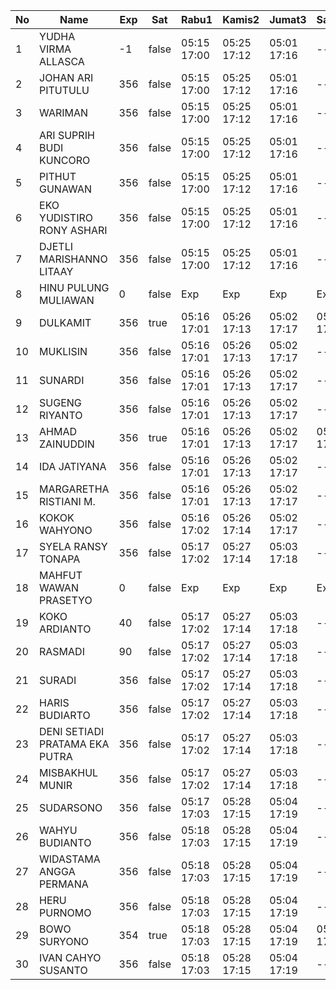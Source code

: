 | No | Name | Exp | Sat | Rabu1 | Kamis2 | Jumat3 | Sabtu4 | Senin6 |
|-----|-----|-----|-----|-----|-----|-----|-----|-----|
| 1 | YUDHA VIRMA ALLASCA | -1 | false | 05:15 17:00 | 05:25 17:12 | 05:01 17:16 | -- | 05:05 17:02 |
| 2 | JOHAN ARI PITUTULU | 356 | false | 05:15 17:00 | 05:25 17:12 | 05:01 17:16 | -- | 05:05 17:02 |
| 3 | WARIMAN | 356 | false | 05:15 17:00 | 05:25 17:12 | 05:01 17:16 | -- | 05:05 17:02 |
| 4 | ARI SUPRIH BUDI KUNCORO | 356 | false | 05:15 17:00 | 05:25 17:12 | 05:01 17:16 | -- | 05:05 17:02 |
| 5 | PITHUT GUNAWAN | 356 | false | 05:15 17:00 | 05:25 17:12 | 05:01 17:16 | -- | 05:05 17:02 |
| 6 | EKO YUDISTIRO RONY ASHARI | 356 | false | 05:15 17:00 | 05:25 17:12 | 05:01 17:16 | -- | 05:05 17:02 |
| 7 | DJETLI MARISHANNO LITAAY | 356 | false | 05:15 17:00 | 05:25 17:12 | 05:01 17:16 | -- | 05:05 17:02 |
| 8 | HINU PULUNG MULIAWAN | 0 | false | Exp | Exp | Exp | Exp | Exp |
| 9 | DULKAMIT | 356 | true | 05:16 17:01 | 05:26 17:13 | 05:02 17:17 | 05:15 17:17 | 05:06 17:03 |
| 10 | MUKLISIN | 356 | false | 05:16 17:01 | 05:26 17:13 | 05:02 17:17 | -- | 05:06 17:03 |
| 11 | SUNARDI | 356 | false | 05:16 17:01 | 05:26 17:13 | 05:02 17:17 | -- | 05:06 17:03 |
| 12 | SUGENG RIYANTO | 356 | false | 05:16 17:01 | 05:26 17:13 | 05:02 17:17 | -- | 05:06 17:03 |
| 13 | AHMAD ZAINUDDIN | 356 | true | 05:16 17:01 | 05:26 17:13 | 05:02 17:17 | 05:15 17:17 | 05:06 17:03 |
| 14 | IDA JATIYANA | 356 | false | 05:16 17:01 | 05:26 17:13 | 05:02 17:17 | -- | 05:06 17:03 |
| 15 | MARGARETHA RISTIANI M. | 356 | false | 05:16 17:01 | 05:26 17:13 | 05:02 17:17 | -- | 05:06 17:03 |
| 16 | KOKOK WAHYONO | 356 | false | 05:16 17:02 | 05:26 17:14 | 05:02 17:17 | -- | 05:06 17:03 |
| 17 | SYELA RANSY TONAPA | 356 | false | 05:17 17:02 | 05:27 17:14 | 05:03 17:18 | -- | 05:07 17:04 |
| 18 | MAHFUT WAWAN PRASETYO | 0 | false | Exp | Exp | Exp | Exp | Exp |
| 19 | KOKO ARDIANTO | 40 | false | 05:17 17:02 | 05:27 17:14 | 05:03 17:18 | -- | 05:07 17:04 |
| 20 | RASMADI | 90 | false | 05:17 17:02 | 05:27 17:14 | 05:03 17:18 | -- | 05:07 17:04 |
| 21 | SURADI | 356 | false | 05:17 17:02 | 05:27 17:14 | 05:03 17:18 | -- | 05:07 17:04 |
| 22 | HARIS BUDIARTO | 356 | false | 05:17 17:02 | 05:27 17:14 | 05:03 17:18 | -- | 05:07 17:04 |
| 23 | DENI SETIADI PRATAMA EKA PUTRA | 356 | false | 05:17 17:02 | 05:27 17:14 | 05:03 17:18 | -- | 05:07 17:04 |
| 24 | MISBAKHUL MUNIR | 356 | false | 05:17 17:02 | 05:27 17:14 | 05:03 17:18 | -- | 05:07 17:04 |
| 25 | SUDARSONO | 356 | false | 05:17 17:03 | 05:28 17:15 | 05:04 17:19 | -- | 05:08 17:05 |
| 26 | WAHYU BUDIANTO | 356 | false | 05:18 17:03 | 05:28 17:15 | 05:04 17:19 | -- | 05:08 17:05 |
| 27 | WIDASTAMA ANGGA PERMANA | 356 | false | 05:18 17:03 | 05:28 17:15 | 05:04 17:19 | -- | 05:08 17:05 |
| 28 | HERU PURNOMO | 356 | false | 05:18 17:03 | 05:28 17:15 | 05:04 17:19 | -- | 05:08 17:05 |
| 29 | BOWO SURYONO | 354 | true | 05:18 17:03 | 05:28 17:15 | 05:04 17:19 | 05:15 17:17 | 05:08 17:05 |
| 30 | IVAN CAHYO SUSANTO | 356 | false | 05:18 17:03 | 05:28 17:15 | 05:04 17:19 | -- | 05:08 17:05 |
